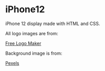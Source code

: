 # iPhone12

iPhone 12 display made with HTML and CSS.

All logo images are from:

[Free Logo Maker](https://logomakr.com/)

Background image is from:

[Pexels](https://www.pexels.com/photo/green-and-brown-coconut-trees-under-clear-blue-sky-2486168/)
